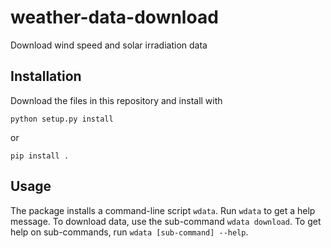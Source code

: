 # weather-data-download
Download wind speed and solar irradiation data

## Installation
Download the files in this repository and install with
```
python setup.py install
```
or 
```
pip install .
```

## Usage
The package installs a command-line script `wdata`. Run `wdata` to get a help message. To download data, use the sub-command `wdata download`. To get help on sub-commands, run `wdata [sub-command] --help`.
